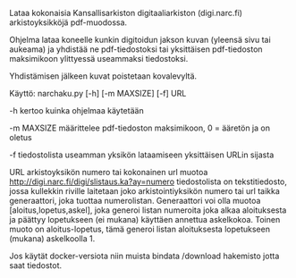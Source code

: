 Lataa kokonaisia Kansallisarkiston digitaaliarkiston (digi.narc.fi) arkistoyksikköjä pdf-muodossa.

Ohjelma lataa koneelle kunkin digitoidun jakson kuvan (yleensä sivu tai aukeama) ja yhdistää ne pdf-tiedostoksi tai yksittäisen pdf-tiedoston maksimikoon ylittyessä useammaksi tiedostoksi.

Yhdistämisen jälkeen kuvat poistetaan kovalevyltä.

Käyttö: narchaku.py [-h] [-m MAXSIZE] [-f] URL

-h kertoo kuinka ohjelmaa käytetään

-m MAXSIZE määrittelee pdf-tiedoston maksimikoon, 0 = ääretön ja on oletus

-f tiedostolista useamman yksikön lataamiseen yksittäisen URLin sijasta

URL  arkistoyksikön numero tai kokonainen url muotoa http://digi.narc.fi/digi/slistaus.ka?ay=numero
tiedostolista on tekstitiedosto, jossa kullekkin riville laitetaan joko arkistointiyksikön numero tai url taikka generaattori, joka tuottaa numerolistan. Generaattori voi olla muotoa [aloitus,lopetus,askel], joka generoi listan numeroita joka alkaa aloituksesta ja päättyy lopetukseen (ei mukana) käyttäen annettua askelkokoa. Toinen muoto on aloitus-lopetus, tämä generoi listan aloituksesta lopetukseen (mukana) askelkoolla 1.


Jos käytät docker-versiota niin muista bindata /download hakemisto jotta saat tiedostot.
